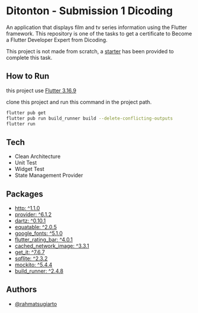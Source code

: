 
# Ditonton - Submission 1 Dicoding

An application that displays film and tv series information using the Flutter framework. This repository is one of the tasks to get a certificate to Become a Flutter Developer Expert from Dicoding.

This project is not made from scratch, a [starter](https://github.com/dicodingacademy/a199-flutter-expert-project.git) has been provided to complete this task.


## How to Run

this project use [Flutter 3.16.9](https://flutter.dev/)

clone this project and run this command in the project path.

```bash
flutter pub get
flutter pub run build_runner build --delete-conflicting-outputs
flutter run
```


## Tech

- Clean Architecture 
- Unit Test
- Widget Test
- State Management Provider
## Packages

- [http: ^1.1.0](https://pub.dev/packages/http)
- [provider: ^6.1.2](https://pub.dev/packages/provider)
- [dartz: ^0.10.1](https://pub.dev/packages/dartz)
- [equatable: ^2.0.5](https://pub.dev/packages/equatable)
- [google_fonts: ^5.1.0](https://pub.dev/packages/google_fonts)
- [flutter_rating_bar: ^4.0.1](https://pub.dev/packages/flutter_rating_bar)
- [cached_network_image: ^3.3.1](https://pub.dev/packages/cached_network_image)
- [get_it: ^7.6.7](https://pub.dev/packages/get_it)
- [sqflite: ^2.3.2](https://pub.dev/packages/sqflite)
- [mockito: ^5.4.4](https://pub.dev/packages/mockito)
- [build_runner: ^2.4.8](https://pub.dev/packages/build_runner)


## Authors

- [@rahmatsugiarto](https://github.com/rahmatsugiarto)

